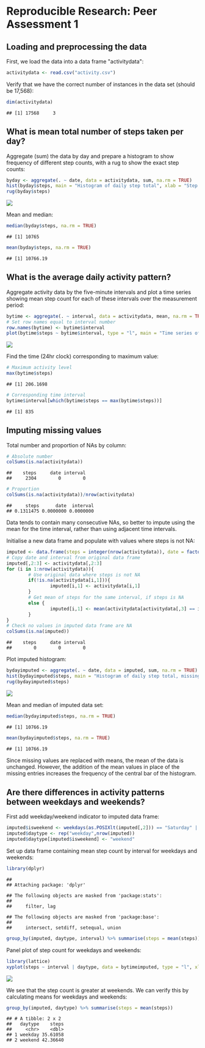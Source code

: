 # Reproducible Research: Peer Assessment 1


## Loading and preprocessing the data

First, we load the data into a data frame "activitydata":


```r
activitydata <- read.csv("activity.csv")
```

Verify that we have the correct number of instances in the data set (should be 17,568):


```r
dim(activitydata)
```

```
## [1] 17568     3
```

## What is mean total number of steps taken per day?

Aggregate (sum) the data by day and prepare a histogram to show frequency of different step counts, with a rug to show the exact step counts:


```r
byday <- aggregate(. ~ date, data = activitydata, sum, na.rm = TRUE)
hist(byday$steps, main = "Histogram of daily step total", xlab = "Step count")
rug(byday$steps)
```

![](PA1_submission_files/figure-html/unnamed-chunk-3-1.png)<!-- -->

Mean and median:


```r
median(byday$steps, na.rm = TRUE)
```

```
## [1] 10765
```

```r
mean(byday$steps, na.rm = TRUE)
```

```
## [1] 10766.19
```

## What is the average daily activity pattern?

Aggregate activity data by the five-minute intervals and plot a time series showing mean step count for each of these intervals over the measurement period:


```r
bytime <- aggregate(. ~ interval, data = activitydata, mean, na.rm = TRUE)
# Set row names equal to interval number
row.names(bytime) <- bytime$interval
plot(bytime$steps ~ bytime$interval, type = "l", main = "Time series of mean step count by time interval", xlab = "Time (24hr clock)", ylab = "Mean steps")
```

![](PA1_submission_files/figure-html/unnamed-chunk-5-1.png)<!-- -->

Find the time (24hr clock) corresponding to maximum value:


```r
# Maximum activity level
max(bytime$steps)
```

```
## [1] 206.1698
```

```r
# Corresponding time interval
bytime$interval[which(bytime$steps == max(bytime$steps))]
```

```
## [1] 835
```

## Imputing missing values

Total number and proportion of NAs by column:


```r
# Absolute number
colSums(is.na(activitydata))
```

```
##    steps     date interval 
##     2304        0        0
```

```r
# Proportion
colSums(is.na(activitydata))/nrow(activitydata)
```

```
##     steps      date  interval 
## 0.1311475 0.0000000 0.0000000
```

Data tends to contain many consecutive NAs, so better to impute using the mean for the time interval, rather than using adjacent time intervals.

Initialise a new data frame and populate with values where steps is not NA:


```r
imputed <- data.frame(steps = integer(nrow(activitydata)), date = factor(nrow(activitydata)), interval = integer(nrow(activitydata)))
# Copy date and interval from original data frame
imputed[,2:3] <- activitydata[,2:3]
for (i in 1:nrow(activitydata)){
        # Use original data where steps is not NA
        if(!is.na(activitydata[i,1])){
                imputed[i,1] <- activitydata[i,1]
        }
        # Get mean of steps for the same interval, if steps is NA
        else {
                imputed[i,1] <- mean(activitydata[activitydata[,3] == imputed[i,3],1], na.rm = TRUE)
        }
}
# Check no values in imputed data frame are NA
colSums(is.na(imputed))
```

```
##    steps     date interval 
##        0        0        0
```

Plot imputed histogram:


```r
bydayimputed <- aggregate(. ~ date, data = imputed, sum, na.rm = TRUE)
hist(bydayimputed$steps, main = "Histogram of daily step total, missing values imputed", xlab = "Step count")
rug(bydayimputed$steps)
```

![](PA1_submission_files/figure-html/unnamed-chunk-9-1.png)<!-- -->

Mean and median of imputed data set:


```r
median(bydayimputed$steps, na.rm = TRUE)
```

```
## [1] 10766.19
```

```r
mean(bydayimputed$steps, na.rm = TRUE)
```

```
## [1] 10766.19
```

Since missing values are replaced with means, the mean of the data is unchanged.  However, the addition of the mean values in place of the missing entries increases the frequency of the central bar of the histogram.

## Are there differences in activity patterns between weekdays and weekends?

First add weekday/weekend indicator to imputed data frame:


```r
imputed$isweekend <- weekdays(as.POSIXlt(imputed[,2])) == "Saturday" | weekdays(as.POSIXlt(imputed[,2])) == "Sunday"
imputed$daytype <- rep("weekday",nrow(imputed))
imputed$daytype[imputed$isweekend] <- "weekend"
```

Set up data frame containing mean step count by interval for weekdays and weekends:


```r
library(dplyr)
```

```
## 
## Attaching package: 'dplyr'
```

```
## The following objects are masked from 'package:stats':
## 
##     filter, lag
```

```
## The following objects are masked from 'package:base':
## 
##     intersect, setdiff, setequal, union
```

```r
group_by(imputed, daytype, interval) %>% summarise(steps = mean(steps)) -> bytimeimputed
```

Panel plot of step count for weekdays and weekends:


```r
library(lattice)
xyplot(steps ~ interval | daytype, data = bytimeimputed, type = "l", xlab = "Time (24hr clock)", ylab = "Mean steps", layout = c(1,2))
```

![](PA1_submission_files/figure-html/unnamed-chunk-13-1.png)<!-- -->

We see that the step count is greater at weekends.  We can verify this by calculating means for weekdays and weekends:


```r
group_by(imputed, daytype) %>% summarise(steps = mean(steps))
```

```
## # A tibble: 2 x 2
##   daytype    steps
##     <chr>    <dbl>
## 1 weekday 35.61058
## 2 weekend 42.36640
```

